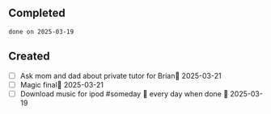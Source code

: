 
## Completed

```tasks
done on 2025-03-19
```

## Created
- [ ] Ask mom and dad about private tutor for Brian📅 2025-03-21 
- [ ] Magic final📅 2025-03-21
- [ ] Download music for ipod #someday 🔁 every day when done 🛫 2025-03-19